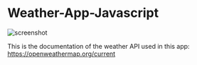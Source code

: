# Weather-App-Javascript
![screenshot](https://github.com/Mathieu-Belson/Weather-App-Javascript/assets/127918768/57c94b96-4644-4bd6-9494-6b6e9d15e9b4)


This is the documentation of the weather API used in this app:
https://openweathermap.org/current
